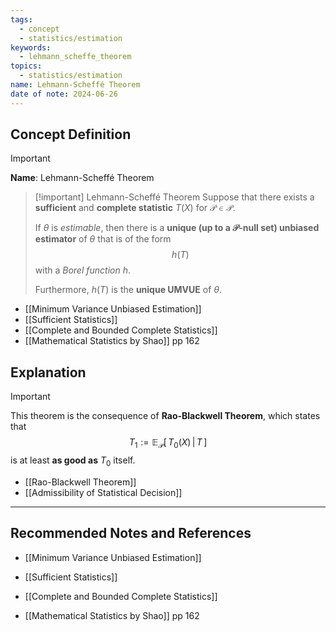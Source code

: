 ```yaml
---
tags:
  - concept
  - statistics/estimation
keywords:
  - lehmann_scheffe_theorem
topics:
  - statistics/estimation
name: Lehmann-Scheffé Theorem
date of note: 2024-06-26
---
```


## Concept Definition

>[!important]
>**Name**: Lehmann-Scheffé Theorem

>[!important] Lehmann-Scheffé Theorem
>Suppose that there exists a **sufficient** and **complete statistic** $T(X)$ for $\mathcal{P} \in \mathscr{P}$. 
>
>If $\theta$ is *estimable*, then there is a **unique (up to a $\mathcal{P}$-null set) unbiased estimator** of $\theta$ that is of the form $$h(T)$$ with a *Borel function* $h$.  
>
>Furthermore, $h(T)$ is the **unique UMVUE** of $\theta$.

- [[Minimum Variance Unbiased Estimation]]
- [[Sufficient Statistics]]
- [[Complete and Bounded Complete Statistics]]
- [[Mathematical Statistics by Shao]] pp 162


## Explanation

>[!important]
>This theorem is the consequence of **Rao-Blackwell Theorem**, which states that
>$$
>T_{1} := \mathbb{E}_{ \mathcal{P} }\left[\, T_{0}(X) \,|\,T\, \right]
>$$
>is at least **as good as** $T_{0}$ itself.

- [[Rao-Blackwell Theorem]]
- [[Admissibility of Statistical Decision]]




-----------
##  Recommended Notes and References


- [[Minimum Variance Unbiased Estimation]]
- [[Sufficient Statistics]]
- [[Complete and Bounded Complete Statistics]]


- [[Mathematical Statistics by Shao]] pp 162